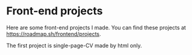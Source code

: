 # Front-end projects
Here are some front-end projects I made.
You can find these projects at https://roadmap.sh/frontend/projects.

The first project is single-page-CV made by html only.
